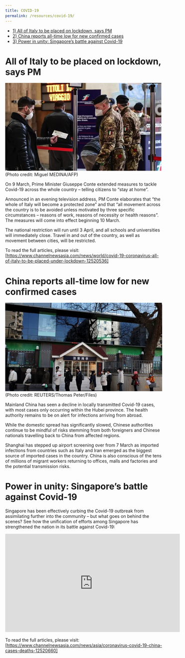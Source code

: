 ```yaml
---
title: COVID-19
permalink: /resources/covid-19/
---
```


* [1)	All of Italy to be placed on lockdown, says PM](#italy-lockdown)
* [2) China reports all-time low for new confirmed cases](#china-low-cases)
* [3) Power in unity: Singapore’s battle against Covid-19](#sg-united)

# <a id="italy-lockdown"></a>	All of Italy to be placed on lockdown, says PM

![Image](/images/covid-19/italy-lockdown.png)
(Photo credit: Miguel MEDINA/AFP)

On 9 March, Prime Minister Giuseppe Conte extended measures to tackle Covid-19 across the whole country – telling citizens to “stay at home”.

Announced in an evening television address, PM Conte elaborates that “the whole of Italy will become a protected zone” and that “all movement across the country is to be avoided unless motivated by three specific circumstances – reasons of work, reasons of necessity or health reasons”. The measures will come into effect beginning 10 March.

The national restriction will run until 3 April, and all schools and universities will immediately close. Travel in and out of the country, as well as movement between cities, will be restricted.

To read the full articles, please visit: [https://www.channelnewsasia.com/news/world/covid-19-coronavirus-all-of-italy-to-be-placed-under-lockdown-12520536]

# <a id="china-low-cases"></a>	China reports all-time low for new confirmed cases

![Image](/images/covid-19/china-lowcases.png)
(Photo credit: REUTERS/Thomas Peter/Files)

Mainland China has seen a decline in locally transmitted Covid-19 cases, with most cases only occurring within the Hubei province. The health authority remains to be on alert for infections arriving from abroad.

While the domestic spread has significantly slowed, Chinese authorities continue to be mindful of risks stemming from both foreigners and Chinese nationals travelling back to China from affected regions.

Shanghai has stepped up airport screening over from 7 March as imported infections from countries such as Italy and Iran emerged as the biggest source of imported cases in the country. China is also conscious of the tens of millions of migrant workers returning to offices, malls and factories and the potential transmission risks.

# <a id="sg-united"></a> Power in unity: Singapore’s battle against Covid-19

Singapore has been effectively curbing the Covid-19 outbreak from assimilating further into the community – but what goes on behind the scenes? See how the unification of efforts among Singapore has strengthened the nation in its battle against Covid-19:

<iframe width="560" height="315" src="https://www.youtube.com/embed/fp8ahoyuRzU" frameborder="0" allow="accelerometer; autoplay; encrypted-media; gyroscope; picture-in-picture" allowfullscreen></iframe>

To read the full articles, please visit: [https://www.channelnewsasia.com/news/asia/coronavirus-covid-19-china-cases-deaths-12520660]
